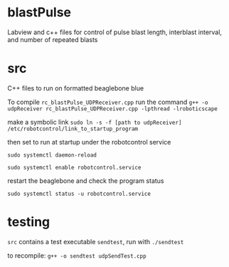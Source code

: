 # blastPulse
Labview and c++ files for control of pulse blast length, interblast interval, and number of repeated blasts

# src

C++ files to run on formatted beaglebone blue

To compile `rc_blastPulse_UDPReceiver.cpp` run the command `g++ -o udpReceiver rc_blastPulse_UDPReceiver.cpp -lpthread -lroboticscape`

make a symbolic link `sudo ln -s -f [path to udpReceiver] /etc/robotcontrol/link_to_startup_program`

then set to run at startup under the robotcontrol service

`sudo systemctl daemon-reload`

`sudo systemctl enable robotcontrol.service`

restart the beaglebone and check the program status

`sudo systemctl status -u robotcontrol.service`

# testing

`src` contains a test executable `sendtest`, run with `./sendtest`

to recompile: `g++ -o sendtest udpSendTest.cpp`

